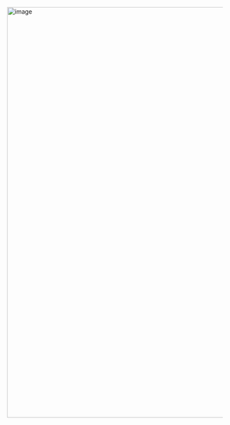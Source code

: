 <img width="960" alt="image" src="https://github.com/RevadiSundaram/ICodeThis-Projects/assets/47391816/786d8bb3-41c3-4954-a5d0-54c57cd9274b">

